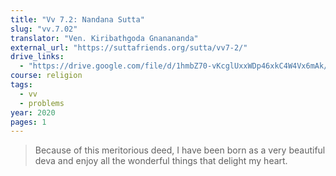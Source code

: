 ```yaml
---
title: "Vv 7.2: Nandana Sutta"
slug: "vv.7.02"
translator: "Ven. Kiribathgoda Gnanananda"
external_url: "https://suttafriends.org/sutta/vv7-2/"
drive_links:
  - "https://drive.google.com/file/d/1hmbZ70-vKcglUxxWDp46xkC4W4Vx6mAk/view?usp=drivesdk"
course: religion
tags:
  - vv
  - problems
year: 2020
pages: 1
---
```


> Because of this meritorious deed, I have been born as a very beautiful deva and enjoy all the wonderful things that delight my heart.
